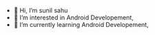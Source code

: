 - 👋 Hi, I’m sunil sahu
- 👀 I’m interested in Android Developement,
- 🌱 I’m currently learning Android Developement,

